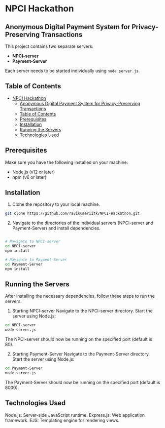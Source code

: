 # NPCI Hackathon
## Anonymous Digital Payment System for Privacy-Preserving Transactions

This project contains two separate servers:
- **NPCI-server**
- **Payment-Server**

Each server needs to be started individually using `node server.js`.

## Table of Contents
- [NPCI Hackathon](#npci-hackathon)
  - [Anonymous Digital Payment System for Privacy-Preserving Transactions](#anonymous-digital-payment-system-for-privacy-preserving-transactions)
  - [Table of Contents](#table-of-contents)
  - [Prerequisites](#prerequisites)
  - [Installation](#installation)
  - [Running the Servers](#running-the-servers)
  - [Technologies Used](#technologies-used)

## Prerequisites
Make sure you have the following installed on your machine:
- [Node.js](https://nodejs.org/) (v12 or later)
- npm (v6 or later)

## Installation

1. Clone the repository to your local machine.

```bash
git clone https://github.com/ravikumariitk/NPCI-Hackathon.git
```

2. Navigate to the directories of the individual servers (NPCI-server and Payment-Server) and install dependencies.
```bash

# Navigate to NPCI-server
cd NPCI-server
npm install

# Navigate to Payment-Server
cd Payment-Server
npm install

```
## Running the Servers
After installing the necessary dependencies, follow these steps to run the servers.

1. Starting NPCI-server
Navigate to the NPCI-server directory.
Start the server using Node.js:
```bash
cd NPCI-server
node server.js
```
The NPCI-server should now be running on the specified port (default is 80).

2. Starting Payment-Server
Navigate to the Payment-Server directory.
Start the server using Node.js:
```bash
cd Payment-Server
node server.js
```
The Payment-Server should now be running on the specified port (default is 8000).
## Technologies Used
Node.js: Server-side JavaScript runtime.
Express.js: Web application framework.
EJS: Templating engine for rendering views.
